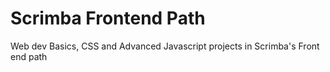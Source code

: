 # Scrimba Frontend Path
Web dev Basics, CSS and Advanced Javascript projects in Scrimba's Front end path
